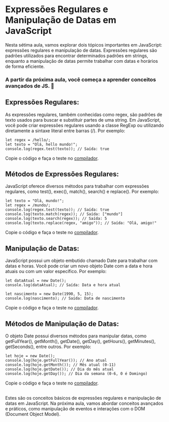 ## <h1>Expressões Regulares e Manipulação de Datas em JavaScript</h1>

Nesta sétima aula, vamos explorar dois tópicos importantes em JavaScript: expressões regulares e manipulação de datas. 
Expressões regulares são padrões utilizados para encontrar determinados padrões em strings, enquanto a manipulação de datas permite trabalhar com datas e horários de forma eficiente.

<h3> A partir da próxima aula, você começa a aprender conceitos avançados de JS. 🚀 </h3>


## **Expressões Regulares**: 


As expressões regulares, também conhecidas como regex, são padrões de texto usados para buscar e substituir partes de uma string. Em JavaScript, você pode criar expressões regulares usando a classe RegExp ou utilizando diretamente a sintaxe literal entre barras (/). Por exemplo:
```
let regex = /hello/;
let texto = "Olá, hello mundo!";
console.log(regex.test(texto)); // Saída: true
```
Copie o código e faça o teste no [compilador](https://onecompiler.com/javascript).

##  



## **Métodos de Expressões Regulares**: 


JavaScript oferece diversos métodos para trabalhar com expressões regulares, como test(), exec(), match(), search() e replace(). Por exemplo:
```
let texto = "Olá, mundo!";
let regex = /mundo/;
console.log(regex.test(texto)); // Saída: true
console.log(texto.match(regex)); // Saída: ["mundo"]
console.log(texto.search(regex)); // Saída: 5
console.log(texto.replace(regex, "amigo")); // Saída: "Olá, amigo!"
```
Copie o código e faça o teste no [compilador](https://onecompiler.com/javascript).

##  


## **Manipulação de Datas**: 


JavaScript possui um objeto embutido chamado Date para trabalhar com datas e horas. Você pode criar um novo objeto Date com a data e hora atuais ou com um valor específico. Por exemplo:
```
let dataAtual = new Date();
console.log(dataAtual); // Saída: Data e hora atual

let nascimento = new Date(1990, 5, 15);
console.log(nascimento); // Saída: Data de nascimento

```
Copie o código e faça o teste no [compilador](https://onecompiler.com/javascript).

##  


## **Métodos de Manipulação de Datas**: 

O objeto Date possui diversos métodos para manipular datas, como getFullYear(), getMonth(), getDate(), getDay(), getHours(), getMinutes(), getSeconds(), entre outros. Por exemplo:
```
let hoje = new Date();
console.log(hoje.getFullYear()); // Ano atual
console.log(hoje.getMonth()); // Mês atual (0-11)
console.log(hoje.getDate()); // Dia do mês atual
console.log(hoje.getDay()); // Dia da semana (0-6, 0 é Domingo)
```
Copie o código e faça o teste no [compilador](https://onecompiler.com/javascript).

##  


Estes são os conceitos básicos de expressões regulares e manipulação de datas em JavaScript. Na próxima aula, vamos abordar conceitos avançados e práticos, como manipulação de eventos e interações com o DOM (Document Object Model).
